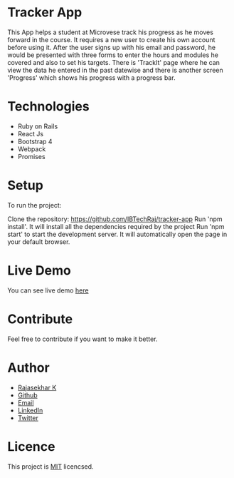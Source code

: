 # Tracker App

This App helps a student at Microvese track his progress as he moves forward in the course.  It requires a new user to create his own account before using it.  After the user signs up with his email and password, he would be presented with three forms to enter the hours and modules he covered and also to set his targets. There is 'TrackIt' page where he can view the data he entered in the past datewise and there is another screen 'Progress' which shows his progress with a progress bar.

# Technologies

- Ruby on Rails
- React Js
- Bootstrap 4
- Webpack
- Promises

# Setup

To run the project:

Clone the repository: https://github.com/IBTechRaj/tracker-app
Run 'npm install'. It will install all the dependencies required by the project
Run 'npm start' to start the development server. It will automatically open the page in your default browser.

# Live Demo

You can see live demo [ here ](https://tracker-rra.herokuapp.com/#/)


# Contribute

Feel free to contribute if you want to make it better.

# Author
* [Rajasekhar K ](https://ibtechraj.github.io/RajPortfolio/)
* [Github](https://github.com/IBTechRaj)
* [Email](krs30018@gmail.com)
* [LinkedIn](https://www.linkedin.com/in/rajkatakamsetty/)
* [Twitter](https://twitter.com/IBTechRaj) 

# Licence
This project is [MIT](https://github.com/IBTechRaj/recipe-store/blob/master/LICENSE) licencsed.
